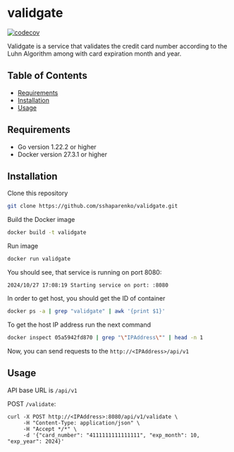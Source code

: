 # validgate

[![codecov](https://codecov.io/github/sshaparenko/validgate/graph/badge.svg?token=VPCRA71BD0)](https://codecov.io/github/sshaparenko/validgate)

Validgate is a service that validates the credit card number according to the Luhn Algorithm among with card expiration month and year.

## Table of Contents

- [Requirements](#requirements)
- [Installation](#installation)
- [Usage](#usage)

## Requirements

- Go version 1.22.2 or higher
- Docker version 27.3.1 or higher

## Installation

Clone this repository

```bash
git clone https://github.com/sshaparenko/validgate.git
```

Build the Docker image

```bash
docker build -t validgate
```

Run image

```bash
docker run validgate
```

You should see, that service is running on port 8080:

```
2024/10/27 17:08:19 Starting service on port: :8080
```

In order to get host, you should get the ID of container

```bash
docker ps -a | grep "validgate" | awk '{print $1}'
```

To get the host IP address run the next command

```bash
docker inspect 05a5942fd870 | grep "\"IPAddress\"" | head -n 1
```

Now, you can send requests to the `http://<IPAddress>/api/v1`

## Usage

API base URL is `/api/v1`

POST `/validate`:

```
curl -X POST http://<IPAddress>:8080/api/v1/validate \
     -H "Content-Type: application/json" \
     -H "Accept */*" \
     -d '{"card_number": "4111111111111111", "exp_month": 10, "exp_year": 2024}'
```
